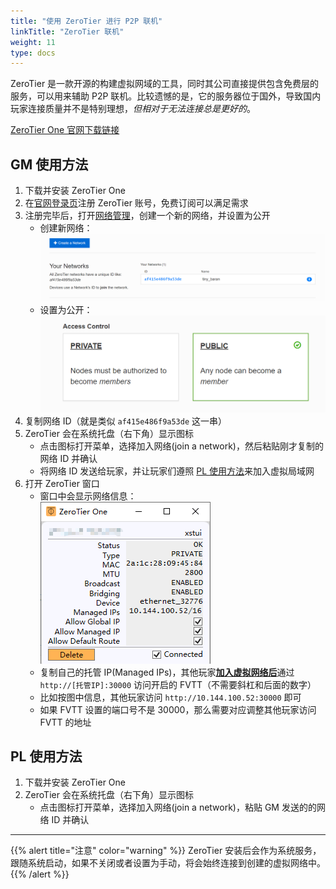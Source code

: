 ```yaml
---
title: "使用 ZeroTier 进行 P2P 联机"
linkTitle: "ZeroTier 联机"
weight: 11
type: docs
---
```


ZeroTier 是一款开源的构建虚拟网域的工具，同时其公司直接提供包含免费层的服务，可以用来辅助 P2P 联机。比较遗憾的是，它的服务器位于国外，导致国内玩家连接质量并不是特别理想，*但相对于无法连接总是更好的*。

[ZeroTier One 官网下载链接](https://www.zerotier.com/download/)

## GM 使用方法
1. 下载并安装 ZeroTier One
2. 在[官网登录页](https://my.zerotier.com/login)注册 ZeroTier 账号，免费订阅可以满足需求
3. 注册完毕后，打开[网络管理](https://my.zerotier.com/network)，创建一个新的网络，并设置为公开
    - 创建新网络：![](/images/deployment/zerotier/net.png)
    - 设置为公开：![](/images/deployment/zerotier/set_public.png)
4. 复制网络 ID（就是类似 `af415e486f9a53de` 这一串）
5. ZeroTier 会在系统托盘（右下角）显示图标
    - 点击图标打开菜单，选择加入网络(join a network)，然后粘贴刚才复制的网络 ID 并确认
    - 将网络 ID 发送给玩家，并让玩家们遵照 [PL 使用方法](#pl-使用方法)来加入虚拟局域网
6. 打开 ZeroTier 窗口
    - 窗口中会显示网络信息：<br>![](/images/deployment/zerotier/local.png)
    - 复制自己的托管 IP(Managed IPs)，其他玩家[**加入虚拟网络后**](#pl-使用方法)通过 `http://[托管IP]:30000` 访问开启的 FVTT（不需要斜杠和后面的数字）
    - 比如按图中信息，其他玩家访问 `http://10.144.100.52:30000` 即可
    - 如果 FVTT 设置的端口号不是 30000，那么需要对应调整其他玩家访问 FVTT 的地址

## PL 使用方法
1. 下载并安装 ZeroTier One
2. ZeroTier 会在系统托盘（右下角）显示图标
    - 点击图标打开菜单，选择加入网络(join a network)，粘贴 GM 发送的的网络 ID 并确认

---

{{% alert title="注意" color="warning" %}}
ZeroTier 安装后会作为系统服务，跟随系统启动，如果不关闭或者设置为手动，将会始终连接到创建的虚拟网络中。
{{% /alert %}}